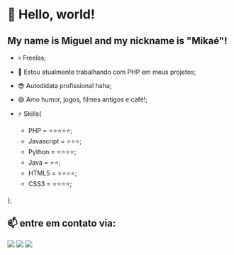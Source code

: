 # 👋 Hello, world!
## My name is Miguel and my nickname is "Mikaé"!

- 💀 Freelas;
- 🔭 Estou atualmente trabalhando com PHP em meus projetos;
- 😎 Autodidata profissional haha;
- 😄 Amo humor, jogos, filmes antigos e café!;


- ⚡ Skills{
  - PHP        = ⭐⭐⭐⭐⭐;
  - Javascript = ⭐⭐⭐;
  - Python     = ⭐⭐⭐⭐;
  - Java       = ⭐⭐;
  - HTML5      = ⭐⭐⭐⭐;
  - CSS3       = ⭐⭐⭐⭐;

};



## 📫 entre em contato via:


<div>
<a href="https://instagram.com/seu-usuário-instagram-aqui" target="_blank"><img loading="lazy" src="https://img.shields.io/badge/-Instagram-%23E4405F?style=for-the-badge&logo=instagram&logoColor=white" target="_blank"></a>
<a href = "mailto:contato@seu-usuário-aqui"><img loading="lazy" src="https://img.shields.io/badge/Gmail-D14836?style=for-the-badge&logo=gmail&logoColor=white" target="_blank"></a>
<a href="https://www.linkedin.com/in/seu-usuário-linkedln-aqui" target="_blank"><img loading="lazy" src="https://img.shields.io/badge/-LinkedIn-%230077B5?style=for-the-badge&logo=linkedin&logoColor=white" target="_blank"></a>   
</div>
